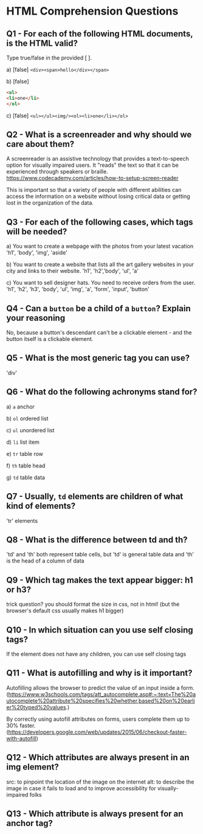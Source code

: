 # HTML Comprehension Questions

## Q1 - For each of the following HTML documents, is the HTML valid?

Type true/false in the provided [ ].

a) [false] `<div><span>hello</div></span>`

b) [false]

```html
<ul>
<li>one</li>
</ol>
```

c) [false] `<ul></ul><img/><ol><li>one</li></ol>`

## Q2 - What is a screenreader and why should we care about them?

A screenreader is an assistive technology that provides a text-to-speech option for visually impaired users. It "reads" the text so that it can be experienced through speakers or braille. 
https://www.codecademy.com/articles/how-to-setup-screen-reader

This is important so that a variety of people with different abilities can access the information on a website without losing critical data or getting lost in the organization of the data.

## Q3 - For each of the following cases, which tags will be needed?

a) You want to create a webpage with the photos from your latest vacation
'h1', 'body', 'img', 'aside' 

b) You want to create a website that lists all the art gallery websites in your city and links to their website.
'h1', 'h2','body', 'ul', 'a'

c) You want to sell designer hats. You need to receive orders from the user.
'h1', 'h2', 'h3', 'body', 'ul', 'img', 'a', 'form', 'input', 'button'

## Q4 - Can a `button` be a child of a `button`? Explain your reasoning

No, because a button's descendant can't be a clickable element - and the button itself is a clickable element.

## Q5 - What is the most generic tag you can use?

'div'

## Q6 - What do the following achronyms stand for?

a) `a` anchor

b) `ol` ordered list

c) `ul` unordered list

d) `li` list item

e) `tr` table row

f) `th` table head

g) `td` table data

## Q7 - Usually, `td` elements are children of what kind of elements?

'tr' elements

## Q8 - What is the difference between td and th?

'td' and 'th' both represent table cells, but 'td' is general table data and 'th' is the head of a column of data 

## Q9 - Which tag makes the text appear bigger: h1 or h3?

trick question? you should format the size in css, not in html! 
(but the browser's default css usually makes h1 bigger)

## Q10 - In which situation can you use self closing tags?

If the element does not have any children, you can use self closing tags

## Q11 - What is autofilling and why is it important?

Autofilling allows the browser to predict the value of an input inside a form.
(https://www.w3schools.com/tags/att_autocomplete.asp#:~:text=The%20autocomplete%20attribute%20specifies%20whether,based%20on%20earlier%20typed%20values.)

By correctly using autofill attributes on forms, users complete them up to 30% faster.
(https://developers.google.com/web/updates/2015/06/checkout-faster-with-autofill)

## Q12 - Which attributes are always present in an img element?

src: to pinpoint the location of the image on the internet
alt: to describe the image in case it fails to load and to improve accessibility for visually-impaired folks

## Q13 - Which attribute is always present for an anchor tag?
